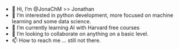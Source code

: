 - 👋 Hi, I’m @JonaChM >> Jonathan
- 👀 I’m interested in python development, more focused on machine learning and some data science. 
- 🌱 I’m currently learning AI with Harvard free courses
- 💞️ I’m looking to collaborate on anything on a basic level. 
- 📫 How to reach me ... still not there.

<!---
JonaChM/JonaChM is a ✨ special ✨ repository because its `README.md` (this file) appears on your GitHub profile.
You can click the Preview link to take a look at your changes.
--->
